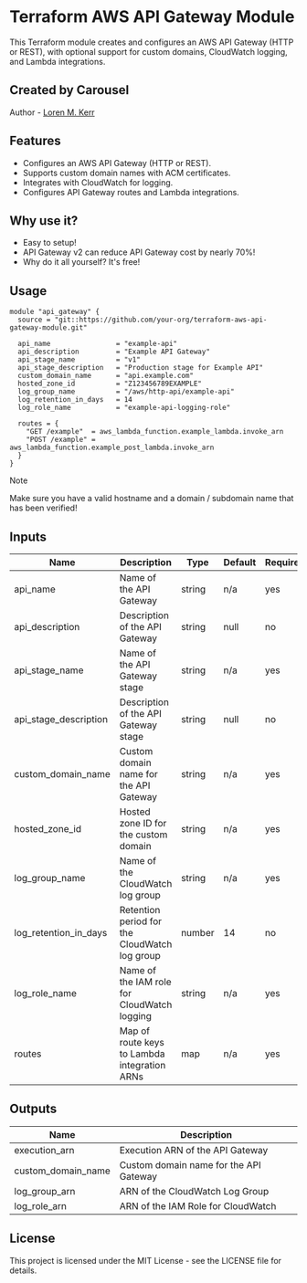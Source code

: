 # Terraform AWS API Gateway Module

This Terraform module creates and configures an AWS API Gateway (HTTP or REST), with optional support for custom domains, CloudWatch logging, and Lambda integrations.

## Created by Carousel

Author - [Loren M. Kerr](https://github.com/lmkerr 'Github Page for Loren M. Kerr')

## Features

- Configures an AWS API Gateway (HTTP or REST).
- Supports custom domain names with ACM certificates.
- Integrates with CloudWatch for logging.
- Configures API Gateway routes and Lambda integrations.

## Why use it?

- Easy to setup!
- API Gateway v2 can reduce API Gateway cost by nearly 70%!
- Why do it all yourself? It's free!

## Usage

```hcl
module "api_gateway" {
  source = "git::https://github.com/your-org/terraform-aws-api-gateway-module.git"

  api_name                = "example-api"
  api_description         = "Example API Gateway"
  api_stage_name          = "v1"
  api_stage_description   = "Production stage for Example API"
  custom_domain_name      = "api.example.com"
  hosted_zone_id          = "Z123456789EXAMPLE"
  log_group_name          = "/aws/http-api/example-api"
  log_retention_in_days   = 14
  log_role_name           = "example-api-logging-role"

  routes = {
    "GET /example"  = aws_lambda_function.example_lambda.invoke_arn
    "POST /example" = aws_lambda_function.example_post_lambda.invoke_arn
  }
}
```

> [!NOTE]
> Make sure you have a valid hostname and a domain / subdomain name that has been verified!

## Inputs

| Name                    | Description                                    | Type   | Default | Required |
|-------------------------|------------------------------------------------|--------|---------|----------|
| api_name                | Name of the API Gateway                        | string | n/a     | yes      |
| api_description         | Description of the API Gateway                 | string | null    | no       |
| api_stage_name          | Name of the API Gateway stage                  | string | n/a     | yes      |
| api_stage_description   | Description of the API Gateway stage           | string | null    | no       |
| custom_domain_name      | Custom domain name for the API Gateway         | string | n/a     | yes      |
| hosted_zone_id          | Hosted zone ID for the custom domain           | string | n/a     | yes      |
| log_group_name          | Name of the CloudWatch log group               | string | n/a     | yes      |
| log_retention_in_days   | Retention period for the CloudWatch log group  | number | 14      | no       |
| log_role_name           | Name of the IAM role for CloudWatch logging    | string | n/a     | yes      |
| routes                  | Map of route keys to Lambda integration ARNs   | map    | n/a     | yes      |

## Outputs

| Name                | Description                              |
|---------------------|------------------------------------------|
| execution_arn       | Execution ARN of the API Gateway         |
| custom_domain_name  | Custom domain name for the API Gateway   |
| log_group_arn       | ARN of the CloudWatch Log Group          |
| log_role_arn        | ARN of the IAM Role for CloudWatch       |

## License

This project is licensed under the MIT License - see the LICENSE file for details.